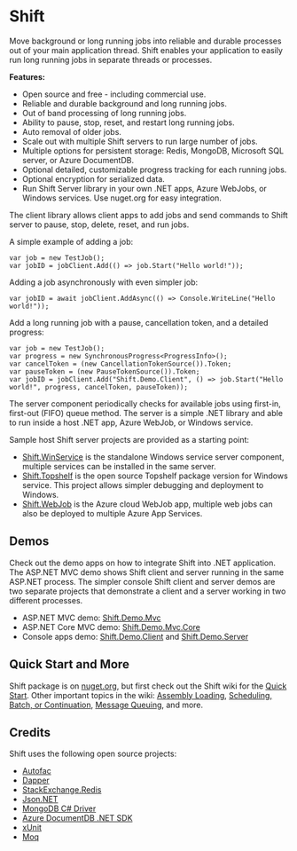 # Shift
Move background or long running jobs into reliable and durable processes out of your main application thread. Shift enables your application to easily run long running jobs in separate threads or processes. 

**Features:**
- Open source and free - including commercial use.
- Reliable and durable background and long running jobs.
- Out of band processing of long running jobs. 
- Ability to pause, stop, reset, and restart long running jobs.
- Auto removal of older jobs.
- Scale out with multiple Shift servers to run large number of jobs.
- Multiple options for persistent storage: Redis, MongoDB, Microsoft SQL server, or Azure DocumentDB. 
- Optional detailed, customizable progress tracking for each running jobs.
- Optional encryption for serialized data.
- Run Shift Server library in your own .NET apps, Azure WebJobs, or Windows services. Use nuget.org for easy integration.

The client library allows client apps to add jobs and send commands to Shift server to pause, stop, delete, reset, and run jobs.

A simple example of adding a job:
```
var job = new TestJob();
var jobID = jobClient.Add(() => job.Start("Hello world!"));
```

Adding a job asynchronously with even simpler job:
```
var jobID = await jobClient.AddAsync(() => Console.WriteLine("Hello world!"));
```

Add a long running job with a pause, cancellation token, and a detailed progress:
```
var job = new TestJob();
var progress = new SynchronousProgress<ProgressInfo>();
var cancelToken = (new CancellationTokenSource()).Token; 
var pauseToken = (new PauseTokenSource()).Token;
var jobID = jobClient.Add("Shift.Demo.Client", () => job.Start("Hello world!", progress, cancelToken, pauseToken));
```

The server component periodically checks for available jobs using first-in, first-out (FIFO) queue method. The server is a simple .NET library and able to run inside a host .NET app, Azure WebJob, or Windows service. 

Sample host Shift server projects are provided as a starting point:
- [Shift.WinService](https://github.com/hhalim/Shift.WinService) is the standalone Windows service server component, multiple services can be installed in the same server. 
- [Shift.Topshelf](https://github.com/hhalim/Shift.Topshelf) is the open source Topshelf package version for Windows service. This project allows simpler debugging and deployment to Windows.
- [Shift.WebJob](https://github.com/hhalim/Shift.WebJob) is the Azure cloud WebJob app, multiple web jobs can also be deployed to multiple Azure App Services. 

## Demos
Check out the demo apps on how to integrate Shift into .NET application. The ASP.NET MVC demo shows Shift client and server running in the same ASP.NET process. The simpler console Shift client and server demos are two separate projects that demonstrate a client and a server working in two different processes.
- ASP.NET MVC demo: [Shift.Demo.Mvc](https://github.com/hhalim/Shift.Demo.Mvc)
- ASP.NET Core MVC demo: [Shift.Demo.Mvc.Core](https://github.com/hhalim/Shift.Demo.Mvc.Core)
- Console apps demo: [Shift.Demo.Client](https://github.com/hhalim/Shift.Demo.Client) and [Shift.Demo.Server](https://github.com/hhalim/Shift.Demo.Server)

## Quick Start and More
Shift package is on [nuget.org](https://www.nuget.org/packages/Shift), but first check out the Shift wiki for the [Quick Start](https://github.com/hhalim/Shift/wiki/Quick-Start). Other important topics in the wiki: [Assembly Loading](https://github.com/hhalim/Shift/wiki/Assembly-Loading), [Scheduling, Batch, or Continuation](https://github.com/hhalim/Shift/wiki/Scheduling%2C-Batch%2C-or-Continuation), [Message Queuing](https://github.com/hhalim/Shift/wiki/Message-Queuing), and more. 

## Credits
Shift uses the following open source projects:
- [Autofac](http://autofac.org/)
- [Dapper](https://github.com/StackExchange/Dapper)
- [StackExchange.Redis](https://github.com/StackExchange/StackExchange.Redis)
- [Json.NET](http://james.newtonking.com/json)
- [MongoDB C# Driver](https://github.com/mongodb/mongo-csharp-driver)
- [Azure DocumentDB .NET SDK](https://github.com/Azure/azure-documentdb-dotnet)
- [xUnit](https://github.com/xunit/xunit)
- [Moq](https://github.com/moq/moq)


